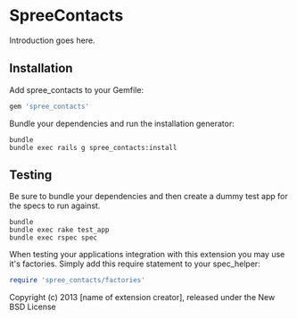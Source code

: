 SpreeContacts
=============

Introduction goes here.

Installation
------------

Add spree_contacts to your Gemfile:

```ruby
gem 'spree_contacts'
```

Bundle your dependencies and run the installation generator:

```shell
bundle
bundle exec rails g spree_contacts:install
```

Testing
-------

Be sure to bundle your dependencies and then create a dummy test app for the specs to run against.

```shell
bundle
bundle exec rake test_app
bundle exec rspec spec
```

When testing your applications integration with this extension you may use it's factories.
Simply add this require statement to your spec_helper:

```ruby
require 'spree_contacts/factories'
```

Copyright (c) 2013 [name of extension creator], released under the New BSD License
